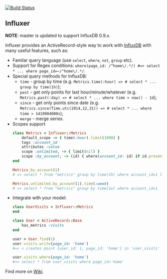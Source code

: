 [![Build Status](https://travis-ci.org/palkan/influxer.svg?branch=master)](https://travis-ci.org/palkan/influxer)

## Influxer

**NOTE**: master is updated to support InfluxDB 0.9.x.

Influxer provides an ActiveRecord-style way to work with [InfluxDB](https://influxdb.com/) with many useful features, such as:
- Familar query language (use `select`, `where`, `not`, `group` etc).
- Support for Regex conditions: `where(page_id: /^home\/.*/) #=> select * ... where page_id=~/^home\/.*/`.
- Special query methods for InfluxDB: 
    - `time` - group by time (e.g. `Metrics.time(:hour) => # select * ... group by time(1h)`);
    - `past` - get only points for last hour/minute/whatever (e.g. `Metrics.past(:day) => # select * ... where time > now() - 1d`);
    - `since` - get only points since date (e.g. `Metrics.since(Time.utc(2014,12,31)) => # select * ... where time > 1419984000s`);
    - `merge` - merge series.
- Scopes support
    ```ruby
    class Metrics < Influxer::Metrics
        default_scope -> { time(:hour).limit(1000) }
        tags :account_id
        attributes :value
        scope :unlimited, -> { limit(nil) }
        scope :by_account, -> (id) { where(account_id: id) if id.present? }
    end

    Metrics.by_account(1)
    # => select * from "metrics" group by time(1h) where account_id=1 limit 1000

    Metrics.unlimited.by_account(1).time(:week)
    # => select * from "metrics" group by time(1w) where account_id=1

    ```
- Integrate with your model:
    ```ruby
    class UserVisits < Influxer::Metrics
    end
    
    class User < ActiveRecord::Base
        has_metrics :visits
    end

    user = User.find(1)
    user.visits.write(page_id: 'home')
    #=> < creates point {user_id: 1, page_id: 'home'} in 'user_visits' series >

    user.visits.where(page_id: 'home')
    #=> select * from user_visits where page_id='home'
    ```
    
Find more on [Wiki](https://github.com/palkan/influxer/wiki).
